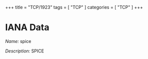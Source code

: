 +++
title = "TCP/1923"
tags = [ "TCP" ]
categories = [ "TCP" ]
+++

# IANA Data

_Name:_ spice

_Description:_ SPICE

